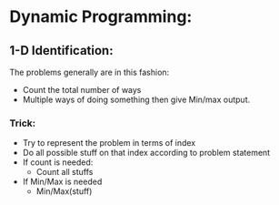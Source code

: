 # Dynamic Programming:

## 1-D Identification:
The problems generally are in this fashion:
- Count the total number of ways
- Multiple ways of doing something then give Min/max output.
    
### Trick:
- Try to represent the problem in terms of index
- Do all possible stuff on that index according to problem statement
- If count is needed: 
    - Count all stuffs
- If Min/Max is needed
    - Min/Max(stuff)

